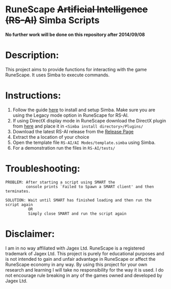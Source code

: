 RuneScape ~~Artificial Intelligence (RS-AI)~~ Simba Scripts
=========================================

**No further work will be done on this repository after 2014/09/08**

# Description:
This project aims to provide functions for interacting with the game RuneScape.
It uses Simba to execute commands.

# Instructions:

1. Follow the guide [here](https://villavu.com/forum/showthread.php?t=47714) to install
and setup Simba. Make sure you are using the Legacy mode option in RuneScape for RS-AI.
1. If using DirectX display mode in RuneScape download the DirectX plugin from [here](https://villavu.com/forum/showthread.php?t=107256) and place
 it in `<Simba install directory>/Plugins/`
1. Download the latest RS-AI release from the [Release Page](https://github.com/egeldenhuys/rs-ai/releases)
1. Extract the a location of your choice
1. Open the template file `RS-AI/AI Modes/template.simba` using Simba.
1. For a demonstration run the files in `RS-AI/tests/`

# Troubleshooting:
```
PROBLEM: After starting a script using SMART the
         console prints `Failed to Spawn a SMART client' and then terminates.

SOLUTION: Wait until SMART has finished loading and then run the script again
          OR
		  Simply close SMART and run the script again
```

# Disclaimer:
I am in no way affiliated with Jagex Ltd. RuneScape is a registered trademark of Jagex Ltd.
This project is purely for educational purposes and is not intended to gain and unfair
advantage in RuneScape or affect the RuneScape economy in any way. By using this
project for your own research and learning I will take no responsibility for the way
it is used. I do not encourage rule breaking in any of the games owned and developed by
Jagex Ltd.
